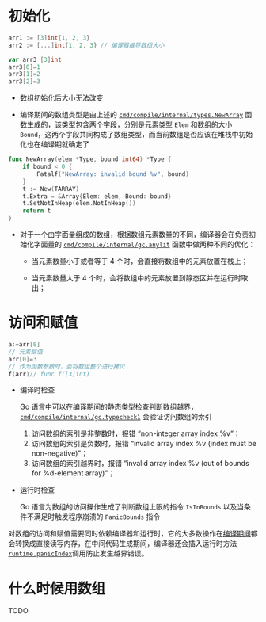 # 初始化

```go
arr1 := [3]int{1, 2, 3}
arr2 := [...]int{1, 2, 3} // 编译器推导数组大小

var arr3 [3]int
arr3[0]=1
arr3[1]=2
arr3[2]=3
```

+ 数组初始化后大小无法改变

+ 编译期间的数组类型是由上述的 [`cmd/compile/internal/types.NewArray`](https://draveness.me/golang/tree/cmd/compile/internal/types.NewArray) 函数生成的，该类型包含两个字段，分别是元素类型 `Elem` 和数组的大小 `Bound`，这两个字段共同构成了数组类型，而当前数组是否应该在堆栈中初始化也在编译期就确定了

```go
func NewArray(elem *Type, bound int64) *Type {
	if bound < 0 {
		Fatalf("NewArray: invalid bound %v", bound)
	}
	t := New(TARRAY)
	t.Extra = &Array{Elem: elem, Bound: bound}
	t.SetNotInHeap(elem.NotInHeap())
	return t
}
```



- 对于一个由字面量组成的数组，根据数组元素数量的不同，编译器会在负责初始化字面量的 [`cmd/compile/internal/gc.anylit`](https://draveness.me/golang/tree/cmd/compile/internal/gc.anylit) 函数中做两种不同的优化：

  - 当元素数量小于或者等于 4 个时，会直接将数组中的元素放置在栈上；

  - 当元素数量大于 4 个时，会将数组中的元素放置到静态区并在运行时取出；



# 访问和赋值

```go
a:=arr[0]
// 元素赋值
arr[0]=3
// 作为函数参数时，会将数组整个进行拷贝
f(arr)// func f([3]int)
```

+ 编译时检查

  Go 语言中可以在编译期间的静态类型检查判断数组越界，[`cmd/compile/internal/gc.typecheck1`](https://draveness.me/golang/tree/cmd/compile/internal/gc.typecheck1) 会验证访问数组的索引

  1. 访问数组的索引是非整数时，报错 “non-integer array index %v”；
  2. 访问数组的索引是负数时，报错 “invalid array index %v (index must be non-negative)"；
  3. 访问数组的索引越界时，报错 “invalid array index %v (out of bounds for %d-element array)"；

+ 运行时检查

  Go 语言为数组的访问操作生成了判断数组上限的指令 `IsInBounds` 以及当条件不满足时触发程序崩溃的 `PanicBounds` 指令

对数组的访问和赋值需要同时依赖编译器和运行时，它的大多数操作在[编译期间](https://draveness.me/golang/docs/part1-prerequisite/ch02-compile/golang-compile-intro/)都会转换成直接读写内存，在中间代码生成期间，编译器还会插入运行时方法 [`runtime.panicIndex`](https://draveness.me/golang/tree/runtime.panicIndex)调用防止发生越界错误。





# 什么时候用数组

TODO

